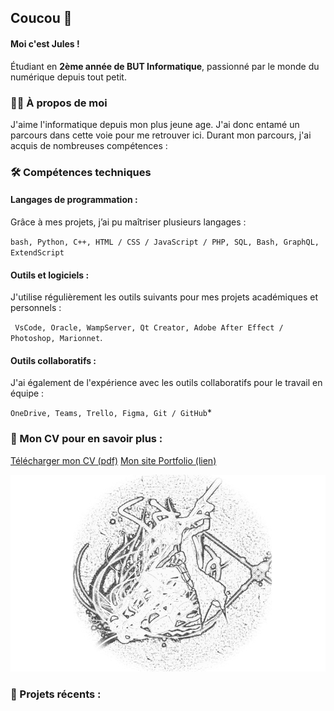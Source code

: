 ## Coucou 👋


#### Moi c'est Jules !
Étudiant en **2ème année de BUT Informatique**, passionné par le monde du numérique depuis tout petit.


### 🧑‍💻 À propos de moi
J'aime l'informatique depuis mon plus jeune age. J'ai donc entamé un parcours dans cette voie pour me retrouver ici. Durant mon parcours, j'ai acquis de nombreuses compétences : 


### 🛠️ Compétences techniques

#### Langages de programmation :
Grâce à mes projets, j’ai pu maîtriser plusieurs langages :

``bash, Python, C++, HTML / CSS / JavaScript / PHP, SQL, Bash, GraphQL, ExtendScript``

#### Outils et logiciels :
J'utilise régulièrement les outils suivants pour mes projets académiques et personnels :

`` VsCode, Oracle, WampServer, Qt Creator, Adobe After Effect / Photoshop, Marionnet``.

#### Outils collaboratifs :
J'ai également de l'expérience avec les outils collaboratifs pour le travail en équipe : 

``OneDrive, Teams, Trello, Figma, Git / GitHub``*


### 📄 Mon CV pour en savoir plus : 
[Télécharger mon CV (pdf)](./CV.pdf)
[Mon site Portfolio (lien)](https://jvlatrille.github.io/vitrine/)

![Mon logo](./pfp%20Soul%20Eater%20fond%20noir.png)


### 🚀 Projets récents :

